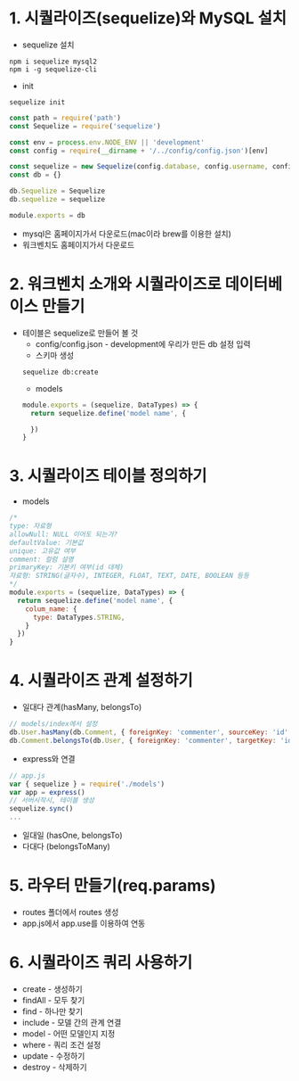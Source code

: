 # 1. 시퀄라이즈(sequelize)와 MySQL 설치
* sequelize 설치
```
npm i sequelize mysql2
npm i -g sequelize-cli
```

* init
```
sequelize init
```

```js
const path = require('path')
const Sequelize = require('sequelize')

const env = process.env.NODE_ENV || 'development'
const config = require(__dirname + '/../config/config.json')[env]

const sequelize = new Sequelize(config.database, config.username, config.password, config)
const db = {}

db.Sequelize = Sequelize
db.sequelize = sequelize

module.exports = db
```

* mysql은 홈페이지가서 다운로드(mac이라 brew를 이용한 설치)
* 워크벤치도 홈페이지가서 다운로드

# 2. 워크벤치 소개와 시퀄라이즈로 데이터베이스 만들기
* 테이블은 sequelize로 만들어 볼 것
  * config/config.json - development에 우리가 만든 db 설정 입력
  * 스키마 생성
  ```
  sequelize db:create
  ```
  * models
  ```js
  module.exports = (sequelize, DataTypes) => {
    return sequelize.define('model name', {

    })
  }
  ```

# 3. 시퀄라이즈 테이블 정의하기
  * models
  ```js
  /*
  type: 자료형
  allowNull: NULL 이어도 되는가?
  defaultValue: 기본값
  unique: 고유값 여부
  comment: 컬럼 설명
  primaryKey: 기본키 여부(id 대체)
  자료형: STRING(글자수), INTEGER, FLOAT, TEXT, DATE, BOOLEAN 등등
  */
  module.exports = (sequelize, DataTypes) => {
    return sequelize.define('model name', {
      colum_name: {
        type: DataTypes.STRING,
      }
    })
  }
  ```

# 4. 시퀄라이즈 관계 설정하기
* 일대다 관계(hasMany, belongsTo)
```js
// models/index에서 설정
db.User.hasMany(db.Comment, { foreignKey: 'commenter', sourceKey: 'id' })
db.Comment.belongsTo(db.User, { foreignKey: 'commenter', targetKey: 'id' })
```

* express와 연결
```js
// app.js
var { sequelize } = require('./models')
var app = express()
// 서버시작시, 테이블 생성
sequelize.sync()
...
```

* 일대일 (hasOne, belongsTo)
* 다대다 (belongsToMany)

# 5. 라우터 만들기(req.params)
* routes 폴더에서 routes 생성
* app.js에서 app.use를 이용하여 연동

# 6. 시퀄라이즈 쿼리 사용하기
* create - 생성하기
* findAll - 모두 찾기
* find - 하나만 찾기
* include - 모델 간의 관계 연결
* model - 어떤 모델인지 지정
* where - 쿼리 조건 설정
* update - 수정하기
* destroy - 삭제하기
